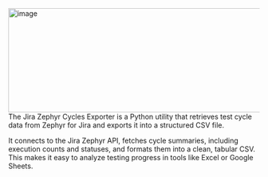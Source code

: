 <img width="875" height="209" alt="image" src="https://github.com/user-attachments/assets/4cabfabb-4a94-4c70-a286-f723275e6dc0" />
The Jira Zephyr Cycles Exporter is a Python utility that retrieves test cycle data from Zephyr for Jira and exports it into a structured CSV file.

It connects to the Jira Zephyr API, fetches cycle summaries, including execution counts and statuses, and formats them into a clean, tabular CSV. This makes it easy to analyze testing progress in tools like Excel or Google Sheets.
